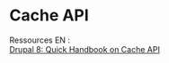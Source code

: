 # Cache API

Ressources EN :  
[Drupal 8: Quick Handbook on Cache API](https://www.axelerant.com/resources/team-blog/drupal-8-quick-handbook-on-cache-api)

